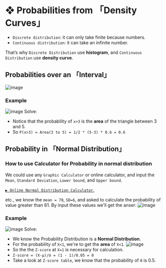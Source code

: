 #  ❖ Probabilities from 「Density Curves」

- `Discrete distribution`: it can only take finite because numbers.
- `Continuous distribution`: it can take an infinite number.

That’s why `Discrete Distribution` use **histogram**,
and `Continuous Distribution` use **density curve**.



## Probabilities over an 「Interval」

![image](https://user-images.githubusercontent.com/14041622/44142187-08eb64b0-a0b2-11e8-8d14-41ad3e017116.png)


### Example
![image](https://user-images.githubusercontent.com/14041622/44454234-90548f00-a62d-11e8-9b66-391e8b50a763.png)
Solve:
- Notice that the probability of `x>3` is the **area** of the triangle between 3 and 5.
- So `P(x>3) = Area(3 to 5) = 1/2 * (5-3) * 0.6 = 0.6`


## Probability in 「Normal Distribution」

### How to use Calculator for Probability in normal distribution
We could use any `Graphic Calculator` or online calculator, and input the `Mean`, `Standard Deviation`, `Lower bound`, and `Upper bound`.

[`▶︎ Online Normal Distribution Calculator`.](http://onlinestatbook.com/2/calculators/normal_dist.html)

etc., we know the `mean = 70`, `SD=6`, and asked to calculate the probability of value greater than 61.
By input these values we'll get the anser:
![image](https://user-images.githubusercontent.com/14041622/44455354-6c467d00-a630-11e8-814f-f6225da9026c.png)


### Example
![image](https://user-images.githubusercontent.com/14041622/44454591-77001280-a62e-11e8-865e-943f1c301d66.png)
Solve:
- We know the Probability Distribution is a **Normal Distribution**.
- For the probability of `X<1`, we're to get the **area** of `X<1`.
![image](https://user-images.githubusercontent.com/14041622/44454691-c0506200-a62e-11e8-884a-913bf7135748.png)
- So the the `Z-score` at `X=1` is necessary for calculation. 
- `Z-score = (X-μ)/σ = (1 - 1)/0.05 = 0`
- Take a look at `Z-score table`, we know that the probability of `0` is 0.5.

